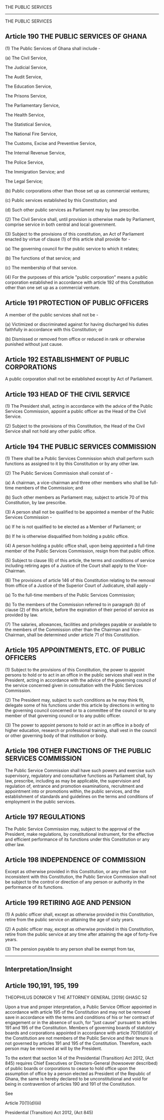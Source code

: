 


THE PUBLIC SERVICES

---


THE PUBLIC SERVICES

##  Article 190 THE PUBLIC SERVICES OF GHANA

(1) The Public Services of Ghana shall include -

(a) The Civil Service,

The Judicial Service,

The Audit Service,

The Education Service,

The Prisons Service,

The Parliamentary Service,

The Health Service,

The Statistical Service,

The National Fire Service,

The Customs, Excise and Preventive Service,

The Internal Revenue Service,

The Police Service,

The Immigration Service; and

The Legal Service;

(b) Public corporations other than those set up as commercial ventures;

(c) Public services established by this Constitution; and

(d) Such other public services as Parliament may by law prescribe.

(2) The Civil Service shall, until provision is otherwise made by Parliament, comprise service in both central and local government.

(3) Subject to the provisions of this constitution, an Act of Parliament enacted by virtue of clause (1) of this article shall provide for -

(a) The governing council for the public service to which it relates;

(b) The functions of that service; and

(c) The membership of that service.

(4) For the purposes of this article "public corporation" means a public corporation established in accordance with article 192 of this Constitution other than one set up as a commercial venture. 

##  Article 191 PROTECTION OF PUBLIC OFFICERS

A member of the public services shall not be -

(a) Victimized or discriminated against for having discharged his duties faithfully in accordance with this Constitution; or

(b) Dismissed or removed from office or reduced in rank or otherwise punished without just cause.

 

##  Article 192 ESTABLISHMENT OF PUBLIC CORPORATIONS

A public corporation shall not be established except by Act of Parliament.

 

##  Article 193 HEAD OF THE CIVIL SERVICE

(1) The President shall, acting in accordance with the advice of the Public Services Commission, appoint a public officer as the Head of the Civil Service.

(2) Subject to the provisions of this Constitution, the Head of the Civil Service shall not hold any other public office.

 

##  Article 194 THE PUBLIC SERVICES COMMISSION

(1) There shall be a Public Services Commission which shall perform such functions as assigned to it by this Constitution or by any other law.

(2) The Public Services Commission shall consist of -

(a) A chairman, a vice-chairman and three other members who shall be full-time members of the Commission; and

(b) Such other members as Parliament may, subject to article 70 of this Constitution, by law prescribe.

(3) A person shall not be qualified to be appointed a member of the Public Services Commission -

(a) If he is not qualified to be elected as a Member of Parliament; or

(b) If he is otherwise disqualified from holding a public office.

(4) A person holding a public office shall, upon being appointed a full-time member of the Public Services Commission, resign from that public office.

(5) Subject to clause (6) of this article, the terms and conditions of service including retiring ages of a Justice of the Court shall apply to the Vice-Chairman.

(6) The provisions of article 146 of this Constitution relating to the removal from office of a Justice of the Superior Court of Judicature, shall apply -

(a) To the full-time members of the Public Services Commission;

(b) To the members of the Commission referred to in paragraph (b) of clause (2) of this article, before the expiration of their period of service as provided by law.

(7) The salaries, allowances, facilities and privileges payable or available to the members of the Commission other than the Chairman and Vice-Chairman, shall be determined under article 71 of this Constitution.


##  Article 195 APPOINTMENTS, ETC. OF PUBLIC OFFICERS

(1) Subject to the provisions of this Constitution, the power to appoint persons to hold or to act in an office in the public services shall vest in the President, acting in accordance with the advice of the governing council of the service concerned given in consultation with the Public Services Commission.

(2) The President may, subject to such conditions as he may think fit, delegate some of his functions under this article by directions in writing to the governing council concerned or to a committee of the council or to any member of that governing council or to any public officer.

(3) The power to appoint persons to hold or act in an office in a body of higher education, research or professional training, shall vest in the council or other governing body of that institution or body. 

##  Article 196 OTHER FUNCTIONS OF THE PUBLIC SERVICES COMMISSION

The Public Service Commission shall have such powers and exercise such supervisory, regulatory and consultative functions as Parliament shall, by law, prescribe, including as may be applicable, the supervision and regulation of, entrance and promotion examinations, recruitment and appointment into or promotions within, the public services, and the establishment of standards and guidelines on the terms and conditions of employment in the public services.

##  Article 197 REGULATIONS

The Public Service Commission may, subject to the approval of the President, make regulations, by constitutional instrument, for the effective and efficient performance of its functions under this Constitution or any other law. 

##  Article 198 INDEPENDENCE OF COMMISSION

Except as otherwise provided in this Constitution, or any other law not inconsistent with this Constitution, the Public Service Commission shall not be subject to the control or direction of any person or authority in the performance of its functions. 

##  Article 199 RETIRING AGE AND PENSION

(1) A public officer shall, except as otherwise provided in this Constitution, retire from the public service on attaining the age of sixty years.

(2) A public officer may, except as otherwise provided in this Constitution, retire from the public service at any time after attaining the age of forty-five years.

(3) The pension payable to any person shall be exempt from tax,
    

---

## Interpretation/Insight

    
##  Article 190,191, 195, 199

THEOPHILUS DONKOR V THE ATTORNEY GENERAL [2019] GHASC 52

Upon a true and proper interpretation, a Public Service Officer appointed in accordance with article 195 of the Constitution and may not be removed save in accordance with the terms and conditions of his or her contract of engagement or in the absence of such, for "just cause‟ pursuant to articles 191 and 195 of the Constitution. Members of governing boards of statutory boards and corporations appointed in accordance with article 70(1)(d)(iii) of the Constitution are not members of the Public Service and their tenure is not governed by articles 191 and 195 of the Constitution. Therefore, each person may be removed at will by the President.

To the extent that section 14 of the Presidential (Transition) Act 2012, (Act 845) requires Chief Executives or Directors-General (howsoever described) of public boards or corporations to cease to hold office upon the assumption of office by a person elected as President of the Republic of Ghana, the same is hereby declared to be unconstitutional and void for being in contravention of articles 190 and 191 of the Constitution.

See 

Article 70(1)(d)(iii) 

Presidential (Transition) Act 2012, (Act 845)


